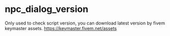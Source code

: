 # npc_dialog_version
Only used to check script version, you can download latest version by fivem keymaster assets.
https://keymaster.fivem.net/assets
